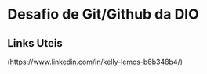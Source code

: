 # Desafio de Git/Github da DIO

## Links Uteis 

(https://www.linkedin.com/in/kelly-lemos-b6b348b4/)
